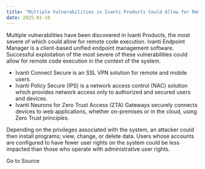 ```yaml
---
title: "Multiple Vulnerabilities in Ivanti Products Could Allow for Remote Code Execution"
date: 2025-01-10
---
```


Multiple vulnerabilities have been discovered in Ivanti Products, the most severe of which could allow for remote code execution. Ivanti Endpoint Manager is a client-based unified endpoint management software. Successful exploitation of the most severe of these vulnerabilities could allow for remote code execution in the context of the system.

- Ivanti Connect Secure is an SSL VPN solution for remote and mobile users.
- Ivanti Policy Secure (IPS) is a network access control (NAC) solution which provides network access only to authorized and secured users and devices.
- Ivanti Neurons for Zero Trust Access (ZTA) Gateways securely connects devices to web applications, whether on-premises or in the cloud, using Zero Trust principles.

Depending on the privileges associated with the system, an attacker could then install programs; view, change, or delete data. Users whose accounts are configured to have fewer user rights on the system could be less impacted than those who operate with administrative user rights.

Go to Source
